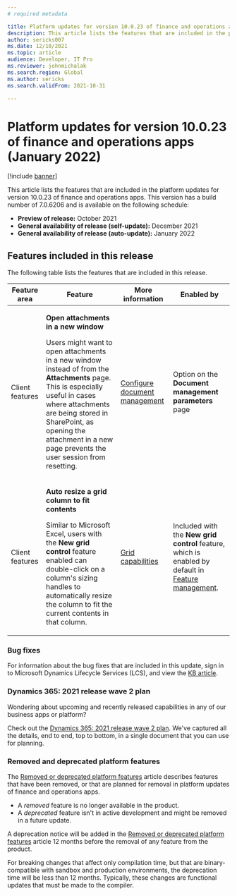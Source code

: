 ```yaml
---
# required metadata

title: Platform updates for version 10.0.23 of finance and operations apps (January 2022)
description: This article lists the features that are included in the platform updates for version 10.0.23 of finance and operations apps.
author: sericks007
ms.date: 12/10/2021
ms.topic: article
audience: Developer, IT Pro
ms.reviewer: johnmichalak
ms.search.region: Global
ms.author: sericks
ms.search.validFrom: 2021-10-31

---
```

# Platform updates for version 10.0.23 of finance and operations apps (January 2022)

[!include [banner](../includes/banner.md)]

This article lists the features that are included in the platform updates for version 10.0.23 of finance and operations apps. This version has a build number of 7.0.6206 and is available on the following schedule:

- **Preview of release:** October 2021
- **General availability of release (self-update):** December 2021
- **General availability of release (auto-update):** January 2022

## Features included in this release

The following table lists the features that are included in this release.

| Feature area    | Feature | More information | Enabled by |
|-----------------|---------|------------------|---------------------------|
| Client features  | <p>**Open attachments in a new window**</p><p>Users might want to open attachments in a new window instead of from the **Attachments** page. This is especially useful in cases where attachments are being stored in SharePoint, as opening the attachment in a new page prevents the user session from resetting.</p>  | [Configure document management](../../fin-ops/organization-administration/configure-document-management.md)  |  Option on the **Document management parameters** page |
| Client features  | <p>**Auto resize a grid column to fit contents**</p><p>Similar to Microsoft Excel, users with the **New grid control** feature enabled can double-click on a column's sizing handles to automatically resize the column to fit the current contents in that column.</p>  | [Grid capabilities](../../fin-ops/get-started/grid-capabilities.md)  | Included with the **New grid control** feature, which is enabled by default in [Feature management](../../fin-ops/get-started/feature-management/feature-management-overview.md).  |

### Bug fixes

For information about the bug fixes that are included in this update, sign in to Microsoft Dynamics Lifecycle Services (LCS), and view the [KB article](https://fix.lcs.dynamics.com/Issue/Details?bugId=627874&dbType=3&qc=9b7e01944eb8b43f9c3aac4be26811c27be205847d6d2a240424f34f7e722910).

### Dynamics 365: 2021 release wave 2 plan

Wondering about upcoming and recently released capabilities in any of our business apps or platform?

Check out the [Dynamics 365: 2021 release wave 2 plan](/dynamics365-release-plan/2021wave2/). We've captured all the details, end to end, top to bottom, in a single document that you can use for planning.

### Removed and deprecated platform features

The [Removed or deprecated platform features](../../fin-ops/get-started/removed-deprecated-features-platform-updates.md) article describes features that have been removed, or that are planned for removal in platform updates of finance and operations apps.

- A *removed* feature is no longer available in the product.
- A *deprecated* feature isn't in active development and might be removed in a future update.

A deprecation notice will be added in the [Removed or deprecated platform features](../../fin-ops/get-started/removed-deprecated-features-platform-updates.md) article 12 months before the removal of any feature from the product.

For breaking changes that affect only compilation time, but that are binary-compatible with sandbox and production environments, the deprecation time will be less than 12 months. Typically, these changes are functional updates that must be made to the compiler.

